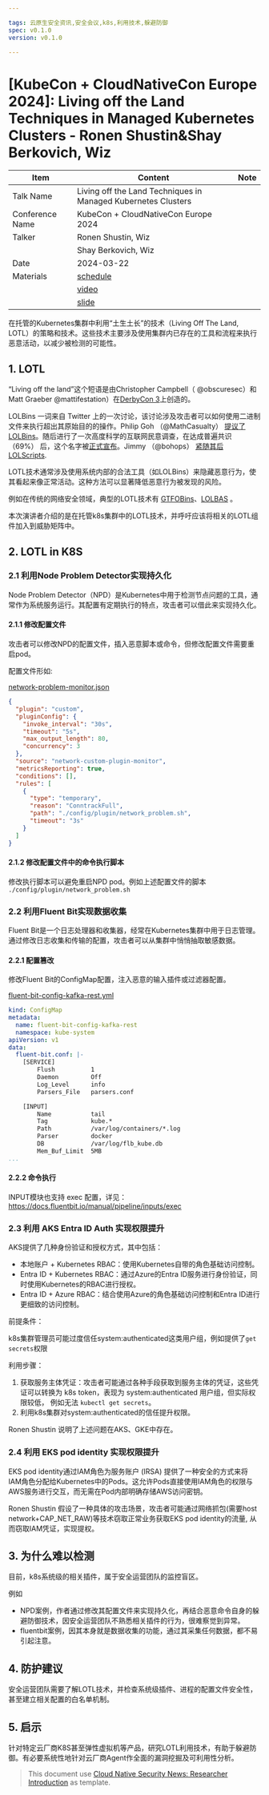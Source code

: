 ```yaml
---

tags: 云原生安全资讯,安全会议,k8s,利用技术,躲避防御
spec: v0.1.0
version: v0.1.0

---
```


# [KubeCon + CloudNativeCon Europe 2024]: Living off the Land Techniques in Managed Kubernetes Clusters - Ronen Shustin&Shay Berkovich, Wiz

| Item            | Content        | Note     |
|-----------------|----------------|----------|
| Talk Name   | Living off the Land Techniques in Managed Kubernetes Clusters |
| Conference Name | KubeCon + CloudNativeCon Europe 2024 |
| Talker          |  Ronen Shustin, Wiz |
| | Shay Berkovich, Wiz |
| Date            | 2024-03-22 |
| Materials       | [schedule](https://kccnceu2024.sched.com/event/1YeRm/living-off-the-land-techniques-in-managed-kubernetes-clusters-ronen-shustin-shay-berkovich-wiz)   |
|                 | [video](https://www.youtube.com/watch?v=aAxl90o910g)      |
|                 | [slide](https://www.researchgate.net/publication/379268729_Living_off_the_Land_Techniques_in_Managed_Kubernetes_Clusters)      |

在托管的Kubernetes集群中利用“土生土长”的技术（Living Off The Land, LOTL）的策略和技术。这些技术主要涉及使用集群内已存在的工具和流程来执行恶意活动，以减少被检测的可能性。

## 1. LOTL

“Living off the land”这个短语是由Christopher Campbell（ @obscuresec）和Matt Graeber @mattifestation）在[DerbyCon 3](https://www.youtube.com/watch?v=j-r6UonEkUw)上创造的。

LOLBins 一词来自 Twitter 上的一次讨论，该讨论涉及攻击者可以如何使用二进制文件来执行超出其原始目的的操作。Philip Goh （@MathCasualty） [提议了 LOLBins](https://twitter.com/MathCasualty/status/969174982579273728)。随后进行了一次高度科学的互联网民意调查，在达成普遍共识 （69%） 后，这个名字被[正式宣布](https://twitter.com/Oddvarmoe/status/985432848961343488)。Jimmy （@bohops） [紧随其后 LOLScripts](https://twitter.com/bohops/status/984828803120881665).

LOTL技术通常涉及使用系统内部的合法工具（如LOLBins）来隐藏恶意行为，使其看起来像正常活动。这种方法可以显著降低恶意行为被发现的风险。

例如在传统的网络安全领域，典型的LOTL技术有 [GTFOBins](https://gtfobins.github.io/)、[LOLBAS](https://lolbas-project.github.io/) 。

本次演讲者介绍的是在托管k8s集群中的LOTL技术，并呼吁应该将相关的LOTL组件加入到威胁矩阵中。

## 2. LOTL in K8S

### 2.1 利用Node Problem Detector实现持久化

Node Problem Detector（NPD）是Kubernetes中用于检测节点问题的工具，通常作为系统服务运行。其配置有定期执行的特点，攻击者可以借此来实现持久化。

#### 2.1.1 修改配置文件

攻击者可以修改NPD的配置文件，插入恶意脚本或命令，但修改配置文件需要重启pod。

配置文件形如:

[network-problem-monitor.json](https://github.com/kubernetes/node-problem-detector/blob/e8840b1a7d4af62b5330991d57a7c6959f1c61f7/config/network-problem-monitor.json)

```json
{
  "plugin": "custom",
  "pluginConfig": {
    "invoke_interval": "30s",
    "timeout": "5s",
    "max_output_length": 80,
    "concurrency": 3
  },
  "source": "network-custom-plugin-monitor",
  "metricsReporting": true,
  "conditions": [],
  "rules": [
    {
      "type": "temporary",
      "reason": "ConntrackFull",
      "path": "./config/plugin/network_problem.sh",
      "timeout": "3s"
    }
  ]
}
```

#### 2.1.2 修改配置文件中的命令执行脚本

修改执行脚本可以避免重启NPD pod。例如上述配置文件的脚本 `./config/plugin/network_problem.sh`

### 2.2 利用Fluent Bit实现数据收集

Fluent Bit是一个日志处理器和收集器，经常在Kubernetes集群中用于日志管理。通过修改日志收集和传输的配置，攻击者可以从集群中悄悄抽取敏感数据。

#### 2.2.1 配置篡改

修改Fluent Bit的ConfigMap配置，注入恶意的输入插件或过滤器配置。

[fluent-bit-config-kafka-rest.yml](https://github.com/fluent/fluent-bit-kubernetes-logging/blob/c590a9ba0ec1e3034308b2884ec9ffc276bf09a0/fluent-bit-config-kafka-rest.yml)

```yaml
kind: ConfigMap
metadata:
  name: fluent-bit-config-kafka-rest
  namespace: kube-system
apiVersion: v1
data:
  fluent-bit.conf: |-
    [SERVICE]
        Flush          1
        Daemon         Off
        Log_Level      info
        Parsers_File   parsers.conf

    [INPUT]
        Name           tail
        Tag            kube.*
        Path           /var/log/containers/*.log
        Parser         docker
        DB             /var/log/flb_kube.db
        Mem_Buf_Limit  5MB
...
```

#### 2.2.2 命令执行

INPUT模块也支持 exec 配置，详见：https://docs.fluentbit.io/manual/pipeline/inputs/exec

### 2.3 利用 AKS Entra ID Auth 实现权限提升

AKS提供了几种身份验证和授权方式，其中包括：

* 本地账户 + Kubernetes RBAC：使用Kubernetes自带的角色基础访问控制。
* Entra ID + Kubernetes RBAC：通过Azure的Entra ID服务进行身份验证，同时使用Kubernetes的RBAC进行授权。
* Entra ID + Azure RBAC：结合使用Azure的角色基础访问控制和Entra ID进行更细致的访问控制。

前提条件：

k8s集群管理员可能过度信任system:authenticated这类用户组，例如提供了`get secrets`权限

利用步骤：

1. 获取服务主体凭证：攻击者可能通过各种手段获取到服务主体的凭证，这些凭证可以转换为 k8s token，表现为 system:authenticated 用户组，但实际权限较低， 例如无法 `kubectl get secrets`。
2. 利用k8s集群对system:authenticated的信任提升权限。

Ronen Shustin 说明了上述问题在AKS、GKE中存在。

### 2.4 利用 EKS pod identity 实现权限提升

EKS pod identity通过IAM角色为服务账户 (IRSA) 提供了一种安全的方式来将IAM角色分配给Kubernetes中的Pods。这允许Pods直接使用IAM角色的权限与AWS服务进行交互，而无需在Pod内部明确存储AWS访问密钥。

Ronen Shustin 假设了一种具体的攻击场景，攻击者可能通过网络抓包(需要host network+CAP_NET_RAW)等技术窃取正常业务获取EKS pod identity的流量, 从而窃取IAM凭证，实现提权。

## 3. 为什么难以检测

目前，k8s系统级的相关插件，属于安全运营团队的监控盲区。

例如
* NPD案例，作者通过修改其配置文件来实现持久化，再结合恶意命令自身的躲避防御技术，因安全运营团队不熟悉相关插件的行为，很难察觉到异常。
* fluentbit案例，因其本身就是数据收集的功能，通过其采集任何数据，都不易引起注意。

## 4. 防护建议

安全运营团队需要了解LOTL技术，并检查系统级插件、进程的配置文件安全性，甚至建立相关配置的白名单机制。

## 5. 启示

针对特定云厂商K8S甚至弹性虚拟机等产品，研究LOTL利用技术，有助于躲避防御。有必要系统性地针对云厂商Agent作全面的漏洞挖掘及可利用性分析。

> This document use [Cloud Native Security News: Researcher Introduction](https://github.com/ssst0n3/security-research-specification/blob/main/cloud-native-security-news/security-conference-talk-learning.md) as template.
